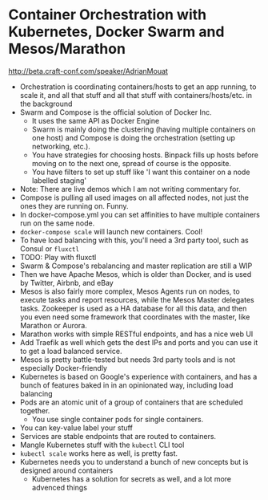 # Container Orchestration with Kubernetes, Docker Swarm and Mesos/Marathon

http://beta.craft-conf.com/speaker/AdrianMouat

- Orchestration is coordinating containers/hosts to get an app running, to
  scale it, and all that stuff
  and all that stuff with containers/hosts/etc. in the background
- Swarm and Compose is the official solution of Docker Inc.
  - It uses the same API as Docker Engine
  - Swarm is mainly doing the clustering (having multiple containers on one
    host) and Compose is doing the orchestration (setting up networking,
    etc.).
  - You have strategies for choosing hosts. Binpack fills up hosts before
    moving on to the next one, spread of course is the opposite.
  - You have filters to set up stuff like 'I want this container on a node
    labelled staging'
- Note: There are live demos which I am not writing commentary for.
- Compose is pulling all used images on all affected nodes, not just the
  ones they are running on. Funny.
- In docker-compose.yml you can set affinities to have multiple containers
  run on the same node.
- `docker-compose scale` will launch new containers. Cool!
- To have load balancing with this, you'll need a 3rd party tool, such as
  Consul or `fluxctl`
- TODO: Play with fluxctl
- Swarm & Compose's rebalancing and master replication are still a WIP
- Then we have Apache Mesos, which is older than Docker, and is used by
  Twitter, Airbnb, and eBay
- Mesos is also fairly more complex, Mesos Agents run on nodes, to execute
  tasks and report resources, while the Mesos Master delegates tasks. Zookeeper
  is used as a HA database for all this data, and then you even need some
  framework that coordinates with the master, like Marathon or Aurora.
- Marathon works with simple RESTful endpoints, and has a nice web UI
- Add Traefik as well which gets the dest IPs and ports and you can use it to
  get a load balanced service.
- Mesos is pretty battle-tested but needs 3rd party tools and is not especially
  Docker-friendly
- Kubernetes is based on Google's experience with containers, and has a bunch
  of features baked in in an opinionated way, including load balancing
- Pods are an atomic unit of a group of containers that are scheduled together.
  - You use single container pods for single containers.
- You can key-value label your stuff
- Services are stable endpoints that are routed to containers.
- Mangle Kubernetes stuff with the `kubectl` CLI tool
- `kubectl scale` works here as well, is pretty fast.
- Kubernetes needs you to understand a bunch of new concepts but is designed
  around containers
  - Kubernetes has a solution for secrets as well, and a lot more advenced
    things

